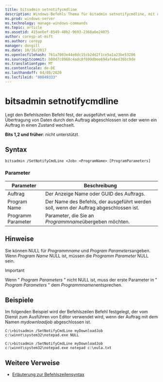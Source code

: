 ```yaml
---
title: bitsadmin setnotifycmdline
description: Windows-Befehls Thema für bitadmin setnotifycmdline, mit dem der Befehlszeilen Befehl festgelegt wird, der ausgeführt wird, wenn der Auftrag das Übertragen von Daten abgeschlossen hat oder wenn ein Auftrag in einen Zustand wechselt.
ms.prod: windows-server
ms.technology: manage-windows-commands
ms.topic: article
ms.assetid: 415ae6ef-8549-48b2-9693-2368a6e24075
author: coreyp-at-msft
ms.author: coreyp
manager: dongill
ms.date: 10/16/2017
ms.openlocfilehash: 761a7003e44e8dc15cb2dd2f1ce5a1a23be53286
ms.sourcegitcommit: b00d7c8968c4adc8f699dbee694afe6ed36bc9de
ms.translationtype: MT
ms.contentlocale: de-DE
ms.lasthandoff: 04/08/2020
ms.locfileid: "80849333"
---
```

# <a name="bitsadmin-setnotifycmdline"></a>bitsadmin setnotifycmdline

Legt den Befehlszeilen Befehl fest, der ausgeführt wird, wenn die Übertragung von Daten durch den Auftrag abgeschlossen ist oder wenn ein Auftrag in einen Zustand wechselt.

**Bits 1,2 und früher**: nicht unterstützt.

## <a name="syntax"></a>Syntax

```
bitsadmin /SetNotifyCmdLine <Job> <ProgramName> [ProgramParameters]
```

### <a name="parameters"></a>Parameter

|Parameter|Beschreibung|
|---------|-----------|
|Auftrag|Der Anzeige Name oder GUID des Auftrags.|
|Program Name|Der Name des Befehls, der ausgeführt werden soll, wenn der Auftrag abgeschlossen ist.|
|Programm Parameter|Parameter, die Sie an *Programmname*übergeben möchten.|

## <a name="remarks"></a>Hinweise

Sie können NULL für *Programmname* und *Program Parameters*angeben. Wenn *Program Name* NULL ist, müssen die *Programm Parameter* NULL sein.

> [!IMPORTANT]
> Wenn " *Program Parameters* " nicht NULL ist, muss der erste Parameter in " *Program Parameters* " dem *Programmnamen*entsprechen.

## <a name="examples"></a><a name=BKMK_examples></a>Beispiele

Im folgenden Beispiel wird der Befehlszeilen Befehl festgelegt, der vom Dienst zum Ausführen von Editor verwendet wird, wenn der Auftrag mit dem Namen *mydownloadjob* abgeschlossen ist.
```
C:\>bitsadmin /SetNotifyCmdLine myDownloadJob c:\winnt\system32\notepad.exe NULL
```
```
C:\>bitsadmin /SetNotifyCmdLine myDownloadJob c:\winnt\system32\notepad.exe notepad c:\eula.txt
```

## <a name="additional-references"></a>Weitere Verweise

- [Erläuterung zur Befehlszeilensyntax](command-line-syntax-key.md)